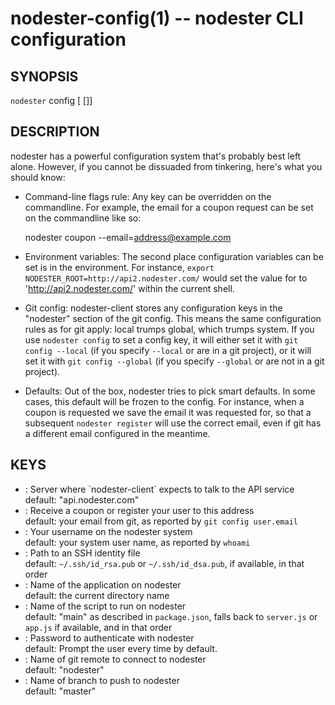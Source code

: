 nodester-config(1) -- nodester CLI configuration
================================================

## SYNOPSIS

`nodester` config [<key> [<value>]]

## DESCRIPTION

nodester has a powerful configuration system that's probably best
left alone. However, if you cannot be dissuaded from tinkering, here's
what you should know:

* Command-line flags rule:
  Any key can be overridden on the commandline. For example, the email
  for a coupon request can be set on the commandline like so:

    nodester coupon --email=address@example.com

* Environment variables:
  The second place configuration variables can be set is in the environment.
  For instance, `export NODESTER_ROOT=http://api2.nodester.com/` would set
  the value for <root> to 'http://api2.nodester.com/' within the current shell.

* Git config:
  nodester-client stores any configuration keys in the "nodester" section of
  the git config. This means the same configuration rules as for git apply: local
  trumps global, which trumps system. If you use `nodester config` to set a
  config key, it will either set it with `git config --local` (if you specify
  `--local` or are in a git project), or it will set it with `git config --global`
  (if you specify `--global` or are not in a git project).

* Defaults:
  Out of the box, nodester tries to pick smart defaults. In some cases, this default
  will be frozen to the config. For instance, when a coupon is requested we save the
  email it was requested for, so that a subsequent `nodester register` will use the
  correct email, even if git has a different email configured in the meantime.

## KEYS

* <base>:
  Server where `nodester-client` expects to talk to the API service  
  default: "api.nodester.com"
* <email>:
  Receive a coupon or register your user to this address  
  default: your email from git, as reported by `git config user.email`
* <user>:
  Your username on the nodester system  
  default: your system user name, as reported by `whoami`
* <key>:
  Path to an SSH identity file  
  default: `~/.ssh/id_rsa.pub` or `~/.ssh/id_dsa.pub`, if available, in that order
* <app>:
  Name of the application on nodester  
  default: the current directory name
* <start>:
  Name of the script to run on nodester  
  default: "main" as described in `package.json`, falls back to `server.js` or `app.js` if available, and in that order
* <pass>:
  Password to authenticate with nodester  
  default: Prompt the user every time by default.
* <remote>:
  Name of git remote to connect to nodester  
  default: "nodester"
* <branch>:
  Name of branch to push to nodester  
  default: "master"

